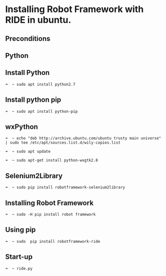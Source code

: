 # Installing Robot Framework with RIDE in ubuntu.
## Preconditions

## Python

## Install Python 
```➜  ~ sudo apt install python2.7```

## Install  python pip
```➜  ~ sudo apt install python-pip```

## wxPython

```➜  ~ echo "deb http://archive.ubuntu.com/ubuntu trusty main universe" | sudo tee /etc/apt/sources.list.d/wily-copies.list```

```➜  ~ sudo apt update```

```➜  ~ sudo apt-get install python-wxgtk2.8```

## Selenium2Library

```➜  ~ sudo pip install robotframework-selenium2library```

## Installing Robot Framework

```➜  ~ sudo -H pip install robot framework```

## Using pip

```➜  ~ sudo  pip install robotframework-ride```

## Start-up

```➜  ~ ride.py```



